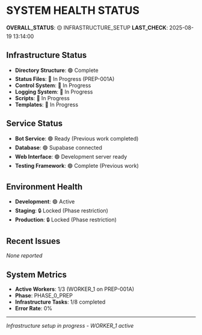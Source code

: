 # SYSTEM HEALTH STATUS

**OVERALL_STATUS**: 🟡 INFRASTRUCTURE_SETUP
**LAST_CHECK**: 2025-08-19 13:14:00

## Infrastructure Status
- **Directory Structure**: 🟢 Complete
- **Status Files**: 🔄 In Progress (PREP-001A)
- **Control System**: 🔄 In Progress
- **Logging System**: 🔄 In Progress  
- **Scripts**: 🔄 In Progress
- **Templates**: 🔄 In Progress

## Service Status
- **Bot Service**: 🟢 Ready (Previous work completed)
- **Database**: 🟢 Supabase connected
- **Web Interface**: 🟢 Development server ready
- **Testing Framework**: 🟢 Complete (Previous work)

## Environment Health
- **Development**: 🟢 Active
- **Staging**: 🔒 Locked (Phase restriction)
- **Production**: 🔒 Locked (Phase restriction)

## Recent Issues
*None reported*

## System Metrics
- **Active Workers**: 1/3 (WORKER_1 on PREP-001A)
- **Phase**: PHASE_0_PREP
- **Infrastructure Tasks**: 1/8 completed
- **Error Rate**: 0%

---
*Infrastructure setup in progress - WORKER_1 active*